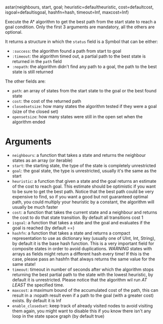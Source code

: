 astar(neighbours, start, goal;         heuristic=defaultheuristic, cost=defaultcost, isgoal=defaultisgoal, hashfn=hash, timeout=Inf, maxcost=Inf)

Execute the A* algorithm to get the best path from the start state to reach a goal condition. Only the first 3 arguments are mandatory, all the others are optional.

It returns a structure in which the `status` field is a Symbol that can be either:

  * `:success`: the algorithm found a path from start to goal
  * `:timeout`: the algorithm timed out, a partial path to the best state is returned in the `path` field
  * `:nopath`: the algorithm didn't find any path to a goal, the path to the best state is still returned

The other fields are:

  * `path`: an array of states from the start state to the goal or the best found state
  * `cost`: the cost of the returned path
  * `closedsetsize`: how many states the algorithm tested if they were a goal (size of the closed set)
  * `opensetsize`: how many states were still in the open set when the algorithm ended

# Arguments

  * `neighbours`: a function that takes a state and returns the neighbour states as an array (or iterable)
  * `start`: the starting state, the type of the state is completely unrestricted
  * `goal`: the goal state, the type is unrestricted, usually it's the same as the start
  * `heuristic`: a function that given a state and the goal returns an estimate of the cost to reach goal. This estimate should be optimistic if you want to be sure to get the best path. Notice that the best path could be very expensive to find, so if you want a good but not guaranteed optimal path, you could multiply your heuristic by a constant, the algorithm will usually be much faster
  * `cost`: a function that takes the current state and a neighbour and returns the cost to do that state transition. By default all transitions cost 1
  * `isgoal`: a function that takes a state and the goal and evaluates if the goal is reached (by default ==)
  * `hashfn`: a function that takes a state and returns a compact representation to use as dictionary key (usually one of UInt, Int, String), by default it is the base hash function. This is a very important field for composite states in order to avoid duplications. *WARNING* states with arrays as fields might return a different hash every time! If this is the case, please pass an hashfn that always returns the same value for the same state!
  * `timeout`: timeout in number of seconds after which the algorithm stops returning the best partial path to the state with the lowest heuristic, by default it is unrestricted. Please notice that the algorithm wil run *AT LEAST* the specified time.
  * `maxcost`: a maximum bound of the accumulated cost of the path, this can result in a :nopath result even if a path to the goal (with a greater cost) exists. By default it is Inf
  * `enable_closedset`: keep track of already visited nodes to avoid visiting them again, you might want to disable this if you know there isn't any loop in the state space graph (by default true)
